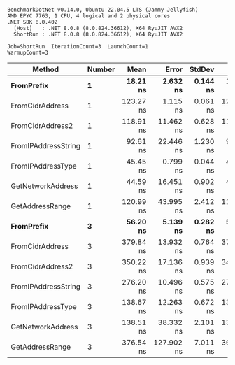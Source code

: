 ```

BenchmarkDotNet v0.14.0, Ubuntu 22.04.5 LTS (Jammy Jellyfish)
AMD EPYC 7763, 1 CPU, 4 logical and 2 physical cores
.NET SDK 8.0.402
  [Host]   : .NET 8.0.8 (8.0.824.36612), X64 RyuJIT AVX2
  ShortRun : .NET 8.0.8 (8.0.824.36612), X64 RyuJIT AVX2

Job=ShortRun  IterationCount=3  LaunchCount=1  
WarmupCount=3  

```
| Method              | Number | Mean      | Error      | StdDev   | Min       | Max       | Gen0   | Allocated |
|-------------------- |------- |----------:|-----------:|---------:|----------:|----------:|-------:|----------:|
| **FromPrefix**          | **1**      |  **18.21 ns** |   **2.632 ns** | **0.144 ns** |  **18.10 ns** |  **18.37 ns** | **0.0007** |      **56 B** |
| FromCidrAddress     | 1      | 123.27 ns |   1.115 ns | 0.061 ns | 123.21 ns | 123.34 ns | 0.0012 |     112 B |
| FromCidrAddress2    | 1      | 118.91 ns |  11.462 ns | 0.628 ns | 118.51 ns | 119.64 ns | 0.0012 |     112 B |
| FromIPAddressString | 1      |  92.61 ns |  22.446 ns | 1.230 ns |  91.53 ns |  93.95 ns | 0.0006 |      56 B |
| FromIPAddressType   | 1      |  45.45 ns |   0.799 ns | 0.044 ns |  45.40 ns |  45.49 ns | 0.0010 |      88 B |
| GetNetworkAddress   | 1      |  44.59 ns |  16.451 ns | 0.902 ns |  43.98 ns |  45.63 ns | 0.0007 |      56 B |
| GetAddressRange     | 1      | 120.99 ns |  43.995 ns | 2.412 ns | 119.00 ns | 123.67 ns | 0.0019 |     168 B |
| **FromPrefix**          | **3**      |  **56.20 ns** |   **5.139 ns** | **0.282 ns** |  **56.04 ns** |  **56.53 ns** | **0.0020** |     **168 B** |
| FromCidrAddress     | 3      | 379.84 ns |  13.932 ns | 0.764 ns | 379.37 ns | 380.72 ns | 0.0038 |     336 B |
| FromCidrAddress2    | 3      | 350.22 ns |  17.136 ns | 0.939 ns | 349.27 ns | 351.15 ns | 0.0038 |     336 B |
| FromIPAddressString | 3      | 276.20 ns |  10.496 ns | 0.575 ns | 275.58 ns | 276.71 ns | 0.0019 |     168 B |
| FromIPAddressType   | 3      | 138.67 ns |  12.263 ns | 0.672 ns | 138.16 ns | 139.43 ns | 0.0031 |     264 B |
| GetNetworkAddress   | 3      | 138.51 ns |  38.332 ns | 2.101 ns | 137.30 ns | 140.94 ns | 0.0019 |     168 B |
| GetAddressRange     | 3      | 376.54 ns | 127.902 ns | 7.011 ns | 369.41 ns | 383.43 ns | 0.0057 |     504 B |
